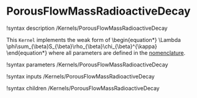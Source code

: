 # PorousFlowMassRadioactiveDecay
!syntax description /Kernels/PorousFlowMassRadioactiveDecay

This `Kernel` implements the weak form of
\begin{equation*}
  \Lambda \phi\sum_{\beta}S_{\beta}\rho_{\beta}\chi_{\beta}^{\kappa}
\end{equation*}
where all parameters are defined in the [nomenclature](/porous_flow/nomenclature.md).

!syntax parameters /Kernels/PorousFlowMassRadioactiveDecay

!syntax inputs /Kernels/PorousFlowMassRadioactiveDecay

!syntax children /Kernels/PorousFlowMassRadioactiveDecay
